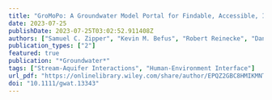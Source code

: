 ```yaml
---
title: "GroMoPo: A Groundwater Model Portal for Findable, Accessible, Interoperable, and Reusable (FAIR) modeling"
date: 2023-07-25
publishDate: 2023-07-25T03:02:52.911408Z
authors: ["Samuel C. Zipper", "Kevin M. Befus", "Robert Reinecke", "Daniel Zamrsky", "Tom Gleeson", "Sacha Ruzzante", "Kristen Jordan", "Kyle Compare", "Daniel Kretschmer", "Mark Cuthbert", "Anthony M. Castronova", "Thorsten Wagener", "Marc F.P. Bierkens"]
publication_types: ["2"]
featured: true
publication: "*Groundwater*"
tags: ["Stream-Aquifer Interactions", "Human-Environment Interface"]
url_pdf: "https://onlinelibrary.wiley.com/share/author/EPQZ2GBC8HMIKMNTIFNQ?target=10.1111/gwat.13343"
doi: "10.1111/gwat.13343"
---
```


